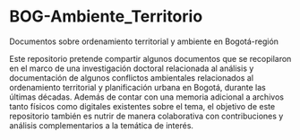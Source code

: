 # BOG-Ambiente_Territorio
Documentos sobre ordenamiento territorial y ambiente en Bogotá-región

Este repositorio pretende compartir algunos documentos que se recopilaron en el marco de una investigación doctoral relacionada al análisis y documentación de algunos conflictos ambientales relacionados al ordenamiento territorial y planificación urbana en Bogotá, durante las últimas décadas. Además de contar con una memoria adicional a archivos tanto físicos como digitales existentes sobre el tema, el objetivo de este repositorio también es nutrir de manera colaborativa con contribuciones y análisis complementarios a la temática de interés.  
